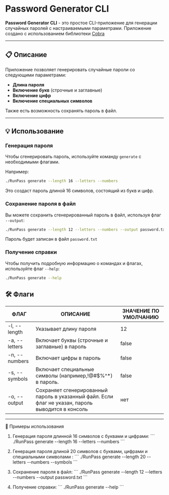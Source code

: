 # Password Generator CLI

**Password Generator CLI** - это простое CLI-приложение для генерации случайных паролей с настраиваемыми параметрами. Приложение создано с использованием библиотеки [Cobra](https://github.com/spf13/cobra)

---

## 📋 Описание

Приложение позволяет генерировать случайные пароли со следующими параметрами:
- **Длина пароля**
- **Включение букв** (строчные и заглавные)
- **Включение цифр**
- **Включение специальных символов**

Также есть возможность сохранять пароль в файл.

---

## 💡 Использование

### Генерация пароля

Чтобы сгенерировать пароль, используйте команду `generate` с необходимыми флагами.

Например:
```bash
./RunPass generate --length 16 --letters --numbers
```
Это создаст пароль длиной 16 символов, состоящий из букв и цифр.


### Сохранение пароля в файл

Вы можете сохранить сгенерированный пароль в файл, используя флаг `--output`:

```bash 
./RunPass generate --length 12 --letters --numbers --output password.txt
```
Пароль будет записан в файл `password.txt`

### Получение справки

Чтобы получить подробную информацию о командах и флагах, используйте флаг `--help`:
```bash
./RunPass generate --help
```

## 🛠️ Флаги

| ФЛАГ          | ОПИСАНИЕ                                                                                           | ЗНАЧЕНИЕ ПО УМОЛЧАНИЮ |
|---------------|----------------------------------------------------------------------------------------------------|-----------------------|
| -l, --length  | Указывает длину пароля                                                                             | 12                    |
| -a, --letters | Включает буквы (строчные и заглавные) в пароль                                                     | false                 |
| -n, --numbers | Включает цифры в пароль                                                                            | false                 |
| -s, --symbols | Включает специальные символы (например,!@#$%^*) в пароль.                                          | false                 |
| -o, --output  | Сохраняет сгенерированный пароль в указанный файл. Если флаг не указан, пароль выводится в консоль | нет                   |                   |

---

🌟 Примеры использования

1. Генерация пароля длинной 16 символов с буквами и цифрами:
\```
./RunPass generate --length 16 --letters --numbers
\```

2. Генерация пароля длиной 20 символов с буквами, цифрами и специальными символами :
\```
./RunPass generate --length 20 --letters --numbers --symbols
\```

3. Сохранение пароля в файл:
\```
./RunPass generate --length 12 --letters --numbers --output password.txt
\```

4. Получение справки:
\```
./RunPass generate --help
\```
